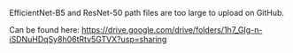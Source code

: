 EfficientNet-B5 and ResNet-50 path files are too large to upload on GitHub.

Can be found here: https://drive.google.com/drive/folders/1h7_GIg-n-iSDNuHDqSy8h06tRtv5GTVX?usp=sharing
